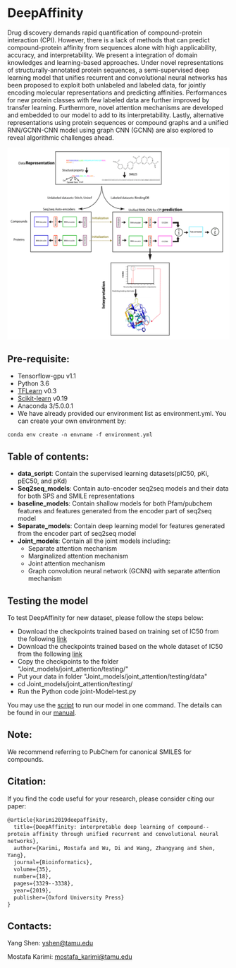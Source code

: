 # DeepAffinity
Drug discovery demands rapid quantification of compound-protein interaction  (CPI). However, there is a lack of methods that can predict compound-protein affinity from sequences alone with high applicability, accuracy, and interpretability. We present a integration of domain knowledges and learning-based approaches. Under novel representations of structurally-annotated protein sequences, a semi-supervised deep learning model that unifies recurrent and convolutional neural networks has been proposed to exploit both unlabeled and labeled data, for jointly encoding molecular representations and predicting affinities. Performances for new protein classes with few labeled data are further improved by transfer learning. Furthermore, novel attention mechanisms are developed and embedded to our model to add to its interpretability. Lastly, alternative representations using protein sequences or compound graphs and a unified RNN/GCNN-CNN model using graph CNN (GCNN) are also explored to reveal algorithmic challenges ahead.

![Training-Process](/main_fig.png)

## Pre-requisite:
* Tensorflow-gpu v1.1
* Python 3.6
* [TFLearn](http://tflearn.org/) v0.3
* [Scikit-learn](https://scikit-learn.org/stable/) v0.19
* Anaconda 3/5.0.0.1
* We have already provided our environment list as environment.yml. You can create your own environment by:
```
conda env create -n envname -f environment.yml
```
## Table of contents:
* **data_script**: Contain the supervised learning datasets(pIC50, pKi, pEC50, and pKd)
* **Seq2seq_models**: Contain auto-encoder seq2seq models and their data for both SPS and SMILE representations
* **baseline_models**: Contain shallow models for both Pfam/pubchem features and features generated from the encoder part of seq2seq model
* **Separate_models**: Contain deep learning model for features generated from the encoder part of seq2seq model
* **Joint_models**: Contain all the joint models including:
	* Separate attention mechanism
	* Marginalized attention mechanism
	* Joint attention mechanism
	* Graph convolution neural network (GCNN) with separate attention mechanism

## Testing the model
To test DeepAffinity for new dataset, please follow the steps below:
* Download the checkpoints trained based on training set of IC50 from the following [link](https://drive.google.com/drive/folders/1Pwn8uTyHNig4G2JDy0TErzH9hVacSadt?usp=sharing)
* Download the checkpoints trained based on the whole dataset of IC50 from the following [link](https://drive.google.com/drive/folders/1XAnXHSRnrO8DGA1drW3YnmaBaCihdiP5?usp=sharing)
* Copy the checkpoints to the folder "Joint_models/joint_attention/testing/"
* Put your data in folder "Joint_models/joint_attention/testing/data"
* cd Joint_models/joint_attention/testing/
* Run the Python code joint-Model-test.py

You may use the [script](DeepAffinity_inference.sh) to run our model in one command. The details can be found in our [manual](DeepAffinity_Manual.pdf).
 

## Note:
We recommend referring to PubChem for canonical SMILES for compounds.  

## Citation:
If you find the code useful for your research, please consider citing our paper:
```
@article{karimi2019deepaffinity,
  title={DeepAffinity: interpretable deep learning of compound--protein affinity through unified recurrent and convolutional neural networks},
  author={Karimi, Mostafa and Wu, Di and Wang, Zhangyang and Shen, Yang},
  journal={Bioinformatics},
  volume={35},
  number={18},
  pages={3329--3338},
  year={2019},
  publisher={Oxford University Press}
}
```

## Contacts:
Yang Shen: yshen@tamu.edu

Mostafa Karimi: mostafa_karimi@tamu.edu
